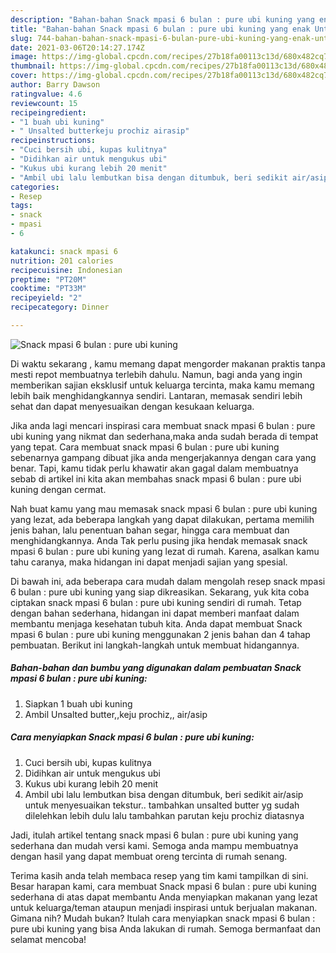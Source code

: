 ```yaml
---
description: "Bahan-bahan Snack mpasi 6 bulan : pure ubi kuning yang enak Untuk Jualan"
title: "Bahan-bahan Snack mpasi 6 bulan : pure ubi kuning yang enak Untuk Jualan"
slug: 744-bahan-bahan-snack-mpasi-6-bulan-pure-ubi-kuning-yang-enak-untuk-jualan
date: 2021-03-06T20:14:27.174Z
image: https://img-global.cpcdn.com/recipes/27b18fa00113c13d/680x482cq70/snack-mpasi-6-bulan-pure-ubi-kuning-foto-resep-utama.jpg
thumbnail: https://img-global.cpcdn.com/recipes/27b18fa00113c13d/680x482cq70/snack-mpasi-6-bulan-pure-ubi-kuning-foto-resep-utama.jpg
cover: https://img-global.cpcdn.com/recipes/27b18fa00113c13d/680x482cq70/snack-mpasi-6-bulan-pure-ubi-kuning-foto-resep-utama.jpg
author: Barry Dawson
ratingvalue: 4.6
reviewcount: 15
recipeingredient:
- "1 buah ubi kuning"
- " Unsalted butterkeju prochiz airasip"
recipeinstructions:
- "Cuci bersih ubi, kupas kulitnya"
- "Didihkan air untuk mengukus ubi"
- "Kukus ubi kurang lebih 20 menit"
- "Ambil ubi lalu lembutkan bisa dengan ditumbuk, beri sedikit air/asip untuk menyesuaikan tekstur.. tambahkan unsalted butter yg sudah dilelehkan lebih dulu lalu tambahkan parutan keju prochiz diatasnya"
categories:
- Resep
tags:
- snack
- mpasi
- 6

katakunci: snack mpasi 6 
nutrition: 201 calories
recipecuisine: Indonesian
preptime: "PT20M"
cooktime: "PT33M"
recipeyield: "2"
recipecategory: Dinner

---
```



![Snack mpasi 6 bulan : pure ubi kuning](https://img-global.cpcdn.com/recipes/27b18fa00113c13d/680x482cq70/snack-mpasi-6-bulan-pure-ubi-kuning-foto-resep-utama.jpg)

Di waktu  sekarang , kamu memang dapat mengorder makanan praktis tanpa mesti repot membuatnya terlebih dahulu. Namun, bagi anda yang ingin memberikan sajian eksklusif untuk keluarga tercinta, maka kamu memang lebih baik menghidangkannya sendiri. Lantaran, memasak sendiri lebih sehat dan dapat menyesuaikan dengan kesukaan keluarga.

Jika anda lagi mencari inspirasi cara membuat snack mpasi 6 bulan : pure ubi kuning yang nikmat dan sederhana,maka anda sudah berada di tempat yang tepat. Cara membuat snack mpasi 6 bulan : pure ubi kuning  sebenarnya gampang dibuat jika anda mengerjakannya dengan cara yang benar. Tapi, kamu tidak perlu khawatir akan gagal dalam membuatnya 
sebab di artikel ini kita akan membahas snack mpasi 6 bulan : pure ubi kuning dengan cermat.  



Nah buat kamu yang mau memasak snack mpasi 6 bulan : pure ubi kuning yang lezat, ada beberapa langkah yang dapat dilakukan, pertama memilih jenis bahan, lalu penentuan bahan segar, hingga cara membuat dan menghidangkannya. Anda Tak perlu pusing jika hendak memasak snack mpasi 6 bulan : pure ubi kuning yang lezat di rumah. Karena, asalkan kamu  tahu caranya, maka hidangan ini dapat menjadi sajian yang spesial.

Di bawah ini, ada beberapa cara mudah dalam mengolah resep snack mpasi 6 bulan : pure ubi kuning yang siap dikreasikan. Sekarang, yuk kita coba ciptakan snack mpasi 6 bulan : pure ubi kuning sendiri di rumah. Tetap dengan bahan sederhana, hidangan ini dapat memberi manfaat dalam membantu menjaga kesehatan tubuh kita. Anda dapat membuat Snack mpasi 6 bulan : pure ubi kuning menggunakan 2 jenis bahan dan 4 tahap pembuatan. Berikut ini langkah-langkah untuk membuat hidangannya.

<!--inarticleads1-->

##### Bahan-bahan dan bumbu yang digunakan dalam pembuatan Snack mpasi 6 bulan : pure ubi kuning:

1. Siapkan 1 buah ubi kuning
1. Ambil  Unsalted butter,,keju prochiz,, air/asip




<!--inarticleads2-->

##### Cara menyiapkan Snack mpasi 6 bulan : pure ubi kuning:

1. Cuci bersih ubi, kupas kulitnya
1. Didihkan air untuk mengukus ubi
1. Kukus ubi kurang lebih 20 menit
1. Ambil ubi lalu lembutkan bisa dengan ditumbuk, beri sedikit air/asip untuk menyesuaikan tekstur.. tambahkan unsalted butter yg sudah dilelehkan lebih dulu lalu tambahkan parutan keju prochiz diatasnya




Jadi, itulah artikel tentang  snack mpasi 6 bulan : pure ubi kuning  yang sederhana dan mudah versi kami. Semoga anda mampu membuatnya dengan hasil yang dapat membuat oreng tercinta di rumah senang. 

Terima kasih anda telah membaca resep yang tim kami tampilkan di sini. Besar harapan kami, cara membuat  Snack mpasi 6 bulan : pure ubi kuning sederhana di atas dapat membantu Anda menyiapkan makanan yang lezat untuk keluarga/teman ataupun menjadi inspirasi untuk berjualan makanan. Gimana nih? Mudah bukan? Itulah cara menyiapkan snack mpasi 6 bulan : pure ubi kuning yang bisa Anda lakukan di rumah. Semoga bermanfaat dan selamat mencoba!

